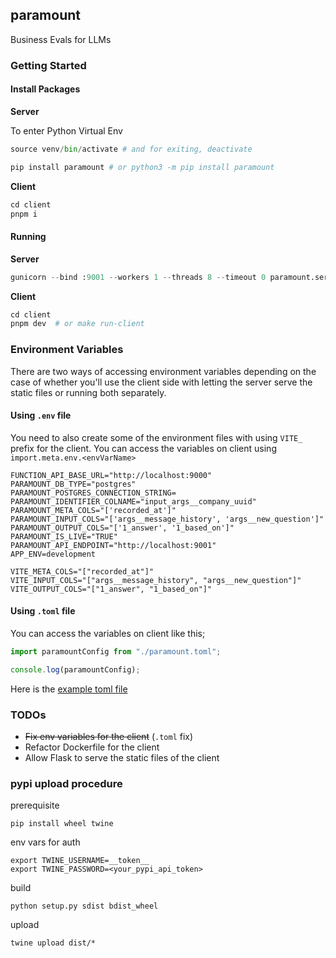 ## paramount

Business Evals for LLMs

### Getting Started

#### Install Packages

**Server**

To enter Python Virtual Env

```py
source venv/bin/activate # and for exiting, deactivate
```

```py
pip install paramount # or python3 -m pip install paramount
```

**Client**

```py
cd client
pnpm i
```

#### Running

**Server**

```py
gunicorn --bind :9001 --workers 1 --threads 8 --timeout 0 paramount.server.wsgi:app # or make run-server
```

**Client**

```py
cd client
pnpm dev  # or make run-client
```

### Environment Variables

There are two ways of accessing environment variables depending on the case of whether you'll use the client side with letting the server serve the static files or running both separately.

#### Using `.env` file

You need to also create some of the environment files with using `VITE_` prefix for the client. You can access the variables on client using `import.meta.env.<envVarName>`

```.env
FUNCTION_API_BASE_URL="http://localhost:9000"
PARAMOUNT_DB_TYPE="postgres"
PARAMOUNT_POSTGRES_CONNECTION_STRING=
PARAMOUNT_IDENTIFIER_COLNAME="input_args__company_uuid"
PARAMOUNT_META_COLS="['recorded_at']"
PARAMOUNT_INPUT_COLS="['args__message_history', 'args__new_question']"
PARAMOUNT_OUTPUT_COLS="['1_answer', '1_based_on']"
PARAMOUNT_IS_LIVE="TRUE"
PARAMOUNT_API_ENDPOINT="http://localhost:9001"
APP_ENV=development

VITE_META_COLS="["recorded_at"]"
VITE_INPUT_COLS="["args__message_history", "args__new_question"]"
VITE_OUTPUT_COLS="["1_answer", "1_based_on"]"
```

#### Using `.toml` file

You can access the variables on client like this;

```ts
import paramountConfig from "./paramount.toml";

console.log(paramountConfig);
```

Here is the [example toml file](https://github.com/ask-fini/paramount/blob/main/paramount/paramount.toml.example)

### TODOs

- ~~Fix env variables for the client~~ (`.toml` fix)
- Refactor Dockerfile for the client
- Allow Flask to serve the static files of the client


### pypi upload procedure

prerequisite

```pip install wheel twine```

env vars for auth

```
export TWINE_USERNAME=__token__
export TWINE_PASSWORD=<your_pypi_api_token>
```

build

```python setup.py sdist bdist_wheel```

upload

```twine upload dist/*```

